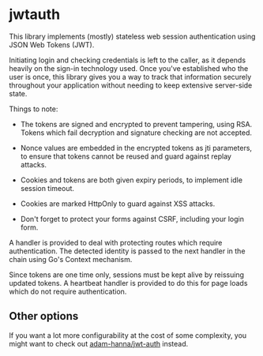 
# jwtauth

This library implements (mostly) stateless web session authentication using
JSON Web Tokens (JWT).

Initiating login and checking credentials is left to the caller, as it depends
heavily on the sign-in technology used. Once you've established who the user is
once, this library gives you a way to track that information securely
throughout your application without needing to keep extensive server-side
state.

Things to note:

 * The tokens are signed and encrypted to prevent tampering, using RSA. Tokens 
   which fail decryption and signature checking are not accepted.

 * Nonce values are embedded in the encrypted tokens as jti parameters, to 
   ensure that tokens cannot be reused and guard against replay attacks.

 * Cookies and tokens are both given expiry periods, to implement idle
   session timeout.

 * Cookies are marked HttpOnly to guard against XSS attacks.

 * Don't forget to protect your forms against CSRF, including your login form.

A handler is provided to deal with protecting routes which require
authentication. The detected identity is passed to the next handler in the
chain using Go's Context mechanism.

Since tokens are one time only, sessions must be kept alive by reissuing
updated tokens. A heartbeat handler is provided to do this for page loads
which do not require authentication.

## Other options

If you want a lot more configurability at the cost of some complexity, you
might want to check out
[adam-hanna/jwt-auth](https://github.com/adam-hanna/jwt-auth) instead.


